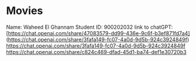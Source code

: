 # Movies
Name: Waheed El Ghannam
Student ID: 900202032
link to chatGPT: [https://chat.openai.com/share/47083579-dd99-436e-9c6f-b3ef871fd7a4]
(https://chat.openai.com/share/3fafa149-fc07-4a0d-9d5b-924c3924849f)
https://chat.openai.com/share/3fafa149-fc07-4a0d-9d5b-924c3924849f 
https://chat.openai.com/share/c824c469-dfad-45d1-ba74-def1e30720b3
